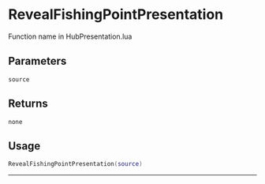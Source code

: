 # RevealFishingPointPresentation
Function name in HubPresentation.lua
## Parameters
`source`
## Returns
`none`
## Usage
```lua
RevealFishingPointPresentation(source)
```
---
